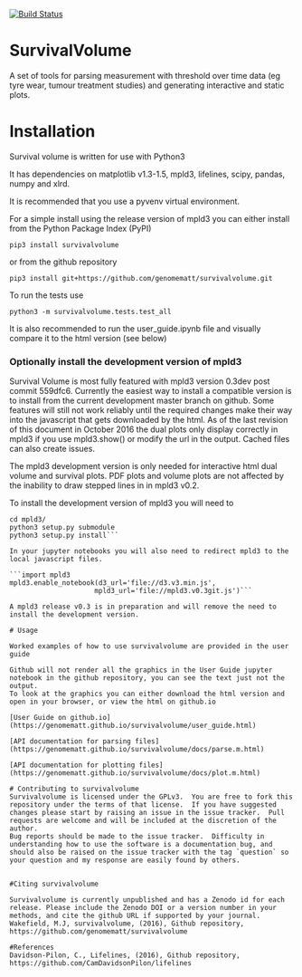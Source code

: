 [![Build Status](https://travis-ci.org/genomematt/survivalvolume.svg?branch=master)](https://travis-ci.org/genomematt/survivalvolume)
# SurvivalVolume
A set of tools for parsing measurement with threshold over time data (eg tyre wear, tumour treatment studies) and generating interactive and static plots.

# Installation

Survival volume is written for use with Python3

It has dependencies on matplotlib v1.3-1.5, mpld3, lifelines, scipy, pandas, numpy and xlrd.

It is recommended that you use a pyvenv virtual environment.

For a simple install using the release version of mpld3 you can either install from the Python Package Index (PyPI)

```pip3 install survivalvolume```

or from the github repository

```pip3 install git+https://github.com/genomematt/survivalvolume.git```

To run the tests use

```python3 -m survivalvolume.tests.test_all```

It is also recommended to run the user_guide.ipynb file and visually compare it to the html version (see below)

### Optionally install the development version of mpld3

Survival Volume is most fully featured with mpld3 version 0.3dev post commit 559dfc6.  Currently the easiest way to install a compatible version is to install from the current development master branch on github.
Some features will still not work reliably until the required changes make their way into the javascript that gets downloaded by the html.  As of the last revision of this document in October 2016 the dual plots only display correctly in mpld3 if you use mpld3.show() or modify the url in the output.  Cached files can also create issues.

The mpld3 development version is only needed for interactive html dual volume and survival plots.  PDF plots and volume plots are not affected by the inability to draw stepped lines in in mpld3 v0.2.

To install the development version of mpld3 you will need to

```git clone https://github.com/mpld3/mpld3
cd mpld3/
python3 setup.py submodule
python3 setup.py install```

In your jupyter notebooks you will also need to redirect mpld3 to the local javascript files.

```import mpld3
mpld3.enable_notebook(d3_url='file://d3.v3.min.js',
                     mpld3_url='file://mpld3.v0.3git.js')```

A mpld3 release v0.3 is in preparation and will remove the need to install the development version.

# Usage

Worked examples of how to use survivalvolume are provided in the user guide

Github will not render all the graphics in the User Guide jupyter notebook in the github repository, you can see the text just not the output.
To look at the graphics you can either download the html version and open in your browser, or view the html on github.io

[User Guide on github.io](https://genomematt.github.io/survivalvolume/user_guide.html)

[API documentation for parsing files](https://genomematt.github.io/survivalvolume/docs/parse.m.html)

[API documentation for plotting files](https://genomematt.github.io/survivalvolume/docs/plot.m.html)

# Contributing to survivalvolume
Survivalvolume is licensed under the GPLv3.  You are free to fork this repository under the terms of that license.  If you have suggested changes please start by raising an issue in the issue tracker.  Pull requests are welcome and will be included at the discretion of the author.
Bug reports should be made to the issue tracker.  Difficulty in understanding how to use the software is a documentation bug, and should also be raised on the issue tracker with the tag `question` so your question and my response are easily found by others.


#Citing survivalvolume

Survivalvolume is currently unpublished and has a Zenodo id for each release. Please include the Zenodo DOI or a version number in your methods, and cite the github URL if supported by your journal.
Wakefield, M.J, survivalvolume, (2016), Github repository, https://github.com/genomematt/survivalvolume

#References
Davidson-Pilon, C., Lifelines, (2016), Github repository, https://github.com/CamDavidsonPilon/lifelines